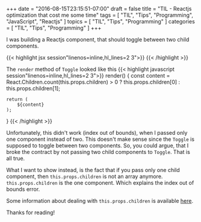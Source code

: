 +++
date = "2016-08-15T23:15:51-07:00"
draft = false
title = "TIL - Reactjs optimization that cost me some time"
tags  = [ "TIL", "Tips", "Programming", "JavaScript", "Reactjs" ]
topics = [ "TIL", "Tips", "Programming" ]
categories = [ "TIL", "Tips", "Programming" ]
+++

I was building a Reactjs component, that should toggle between two child components.

{{< highlight jsx session"linenos=inline,hl_lines=2 3">}}
<Toggle>
	<Comp1>
	<Comp2>
</Toggle>
{{< /highlight >}}

The `render` method of `Toggle` looked like this
{{< highlight javascript session"linenos=inline,hl_lines=2 3">}}
render() {
	const content = React.Children.count(this.props.children) > 0 ? this.props.children[0] : this.props.children[1];

	return (
		${content}
	);
}
{{< /highlight >}}

Unfortunately, this didn't work (index out of bounds), when I passed only one component instead of two.
This doesn't make sense since the `Toggle` is supposed to toggle between two components. So, you could argue, that I broke the contract by not passing two child components to `Toggle`. That is all true.

What I want to show instead, is the fact that if you pass only one child component, then `this.props.children` is not an array anymore. `this.props.children` is the one component. Which explains the index out of bounds error.

Some information about dealing with `this.props.children` is available [here](https://facebook.github.io/react/docs/top-level-api.html).

Thanks for reading!